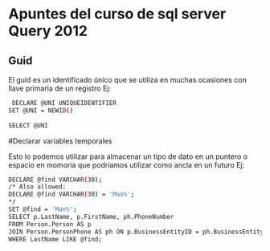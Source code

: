 # Apuntes del curso de sql server Query 2012 


## Guid 
El guid es un identificado único que se utiliza en muchas ocasiones con llave primaria de un registro 
Ej:

```sh
 DECLARE @UNI UNIQUEIDENTIFIER
SET @UNI = NEWID()
 
SELECT @UNI
  ```


#Declarar variables temporales

Esto lo podemos utilizar para almacenar un tipo de dato en un puntero o espacio en momoria que podríamos utilizar como ancla en un futuro 
Ej:

```sh
DECLARE @find VARCHAR(30);   
/* Also allowed:   
DECLARE @find VARCHAR(30) = 'Man%';   
*/  
SET @find = 'Man%';   
SELECT p.LastName, p.FirstName, ph.PhoneNumber  
FROM Person.Person AS p   
JOIN Person.PersonPhone AS ph ON p.BusinessEntityID = ph.BusinessEntityID  
WHERE LastName LIKE @find; 
  ```
